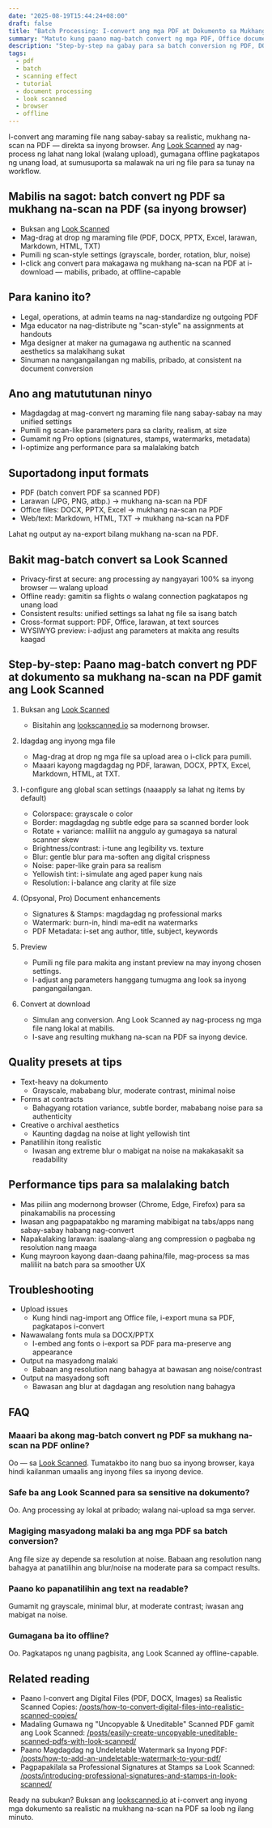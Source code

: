 ```yaml
---
date: "2025-08-19T15:44:24+08:00"
draft: false
title: "Batch Processing: I-convert ang mga PDF at Dokumento sa Mukhang Na-scan na PDF (Look Scanned)"
summary: "Matuto kung paano mag-batch convert ng mga PDF, Office documents, at larawan sa realistic na mukhang na-scan na PDF gamit ang Look Scanned — lahat sa inyong browser na may kumpletong privacy."
description: "Step-by-step na gabay para sa batch conversion ng PDF, DOCX, PPTX, Excel, larawan, at iba pa sa mukhang na-scan na PDF gamit ang Look Scanned. Lokal, mabilis, at privacy-first."
tags:
  - pdf
  - batch
  - scanning effect
  - tutorial
  - document processing
  - look scanned
  - browser
  - offline
---
```


I-convert ang maraming file nang sabay-sabay sa realistic, mukhang na-scan na PDF — direkta sa inyong browser. Ang [Look Scanned](https://lookscanned.io) ay nag-process ng lahat nang lokal (walang upload), gumagana offline pagkatapos ng unang load, at sumusuporta sa malawak na uri ng file para sa tunay na workflow.

## Mabilis na sagot: batch convert ng PDF sa mukhang na-scan na PDF (sa inyong browser)

- Buksan ang [Look Scanned](https://lookscanned.io)
- Mag-drag at drop ng maraming file (PDF, DOCX, PPTX, Excel, larawan, Markdown, HTML, TXT)
- Pumili ng scan-style settings (grayscale, border, rotation, blur, noise)
- I-click ang convert para makagawa ng mukhang na-scan na PDF at i-download — mabilis, pribado, at offline-capable

## Para kanino ito?

- Legal, operations, at admin teams na nag-standardize ng outgoing PDF
- Mga educator na nag-distribute ng "scan-style" na assignments at handouts
- Mga designer at maker na gumagawa ng authentic na scanned aesthetics sa malakihang sukat
- Sinuman na nangangailangan ng mabilis, pribado, at consistent na document conversion

## Ano ang matututunan ninyo

- Magdagdag at mag-convert ng maraming file nang sabay-sabay na may unified settings
- Pumili ng scan-like parameters para sa clarity, realism, at size
- Gumamit ng Pro options (signatures, stamps, watermarks, metadata)
- I-optimize ang performance para sa malalaking batch

## Suportadong input formats

- PDF (batch convert PDF sa scanned PDF)
- Larawan (JPG, PNG, atbp.) → mukhang na-scan na PDF
- Office files: DOCX, PPTX, Excel → mukhang na-scan na PDF
- Web/text: Markdown, HTML, TXT → mukhang na-scan na PDF

Lahat ng output ay na-export bilang mukhang na-scan na PDF.

## Bakit mag-batch convert sa Look Scanned

- Privacy-first at secure: ang processing ay nangyayari 100% sa inyong browser — walang upload
- Offline ready: gamitin sa flights o walang connection pagkatapos ng unang load
- Consistent results: unified settings sa lahat ng file sa isang batch
- Cross-format support: PDF, Office, larawan, at text sources
- WYSIWYG preview: i-adjust ang parameters at makita ang results kaagad

## Step-by-step: Paano mag-batch convert ng PDF at dokumento sa mukhang na-scan na PDF gamit ang Look Scanned

1. Buksan ang [Look Scanned](https://lookscanned.io)
   - Bisitahin ang [lookscanned.io](https://lookscanned.io) sa modernong browser.

2. Idagdag ang inyong mga file
   - Mag-drag at drop ng mga file sa upload area o i-click para pumili.
   - Maaari kayong magdagdag ng PDF, larawan, DOCX, PPTX, Excel, Markdown, HTML, at TXT.

3. I-configure ang global scan settings (naaapply sa lahat ng items by default)
   - Colorspace: grayscale o color
   - Border: magdagdag ng subtle edge para sa scanned border look
   - Rotate + variance: maliliit na anggulo ay gumagaya sa natural scanner skew
   - Brightness/contrast: i-tune ang legibility vs. texture
   - Blur: gentle blur para ma-soften ang digital crispness
   - Noise: paper-like grain para sa realism
   - Yellowish tint: i-simulate ang aged paper kung nais
   - Resolution: i-balance ang clarity at file size

4. (Opsyonal, Pro) Document enhancements
   - Signatures & Stamps: magdagdag ng professional marks
   - Watermark: burn-in, hindi ma-edit na watermarks
   - PDF Metadata: i-set ang author, title, subject, keywords

5. Preview
   - Pumili ng file para makita ang instant preview na may inyong chosen settings.
   - I-adjust ang parameters hanggang tumugma ang look sa inyong pangangailangan.

6. Convert at download
   - Simulan ang conversion. Ang Look Scanned ay nag-process ng mga file nang lokal at mabilis.
   - I-save ang resulting mukhang na-scan na PDF sa inyong device.

## Quality presets at tips

- Text-heavy na dokumento
  - Grayscale, mababang blur, moderate contrast, minimal noise
- Forms at contracts
  - Bahagyang rotation variance, subtle border, mababang noise para sa authenticity
- Creative o archival aesthetics
  - Kaunting dagdag na noise at light yellowish tint
- Panatilihin itong realistic
  - Iwasan ang extreme blur o mabigat na noise na makakasakit sa readability

## Performance tips para sa malalaking batch

- Mas piliin ang modernong browser (Chrome, Edge, Firefox) para sa pinakamabilis na processing
- Iwasan ang pagpapatakbo ng maraming mabibigat na tabs/apps nang sabay-sabay habang nag-convert
- Napakalaking larawan: isaalang-alang ang compression o pagbaba ng resolution nang maaga
- Kung mayroon kayong daan-daang pahina/file, mag-process sa mas maliliit na batch para sa smoother UX

## Troubleshooting

- Upload issues
  - Kung hindi nag-import ang Office file, i-export muna sa PDF, pagkatapos i-convert
- Nawawalang fonts mula sa DOCX/PPTX
  - I-embed ang fonts o i-export sa PDF para ma-preserve ang appearance
- Output na masyadong malaki
  - Babaan ang resolution nang bahagya at bawasan ang noise/contrast
- Output na masyadong soft
  - Bawasan ang blur at dagdagan ang resolution nang bahagya

## FAQ

### Maaari ba akong mag-batch convert ng PDF sa mukhang na-scan na PDF online?
Oo — sa [Look Scanned](https://lookscanned.io). Tumatakbo ito nang buo sa inyong browser, kaya hindi kailanman umaalis ang inyong files sa inyong device.

### Safe ba ang Look Scanned para sa sensitive na dokumento?
Oo. Ang processing ay lokal at pribado; walang nai-upload sa mga server.

### Magiging masyadong malaki ba ang mga PDF sa batch conversion?
Ang file size ay depende sa resolution at noise. Babaan ang resolution nang bahagya at panatilihin ang blur/noise na moderate para sa compact results.

### Paano ko papanatilihin ang text na readable?
Gumamit ng grayscale, minimal blur, at moderate contrast; iwasan ang mabigat na noise.

### Gumagana ba ito offline?
Oo. Pagkatapos ng unang pagbisita, ang Look Scanned ay offline-capable.

## Related reading

- Paano I-convert ang Digital Files (PDF, DOCX, Images) sa Realistic Scanned Copies: [/posts/how-to-convert-digital-files-into-realistic-scanned-copies/](../how-to-convert-digital-files-into-realistic-scanned-copies/)
- Madaling Gumawa ng "Uncopyable & Uneditable" Scanned PDF gamit ang Look Scanned: [/posts/easily-create-uncopyable-uneditable-scanned-pdfs-with-look-scanned/](../easily-create-uncopyable-uneditable-scanned-pdfs-with-look-scanned/)
- Paano Magdagdag ng Undeletable Watermark sa Inyong PDF: [/posts/how-to-add-an-undeletable-watermark-to-your-pdf/](../how-to-add-an-undeletable-watermark-to-your-pdf/)
- Pagpapakilala sa Professional Signatures at Stamps sa Look Scanned: [/posts/introducing-professional-signatures-and-stamps-in-look-scanned/](../introducing-professional-signatures-and-stamps-in-look-scanned/)

Ready na subukan? Buksan ang [lookscanned.io](https://lookscanned.io) at i-convert ang inyong mga dokumento sa realistic na mukhang na-scan na PDF sa loob ng ilang minuto.